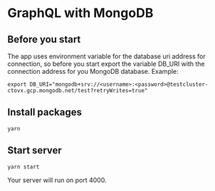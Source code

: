 # GraphQL with MongoDB

## Before you start

The app uses environment variable for the database uri address for connection, so before
you start export the variable DB_URI with the connection address for you MongoDB database. Example:
```
export DB_URI="mongodb+srv://<username>:<password>@testcluster-ctovx.gcp.mongodb.net/test?retryWrites=true"
```

## Install packages

```
yarn
```

## Start server

```
yarn start
```

Your server will run on port 4000.
